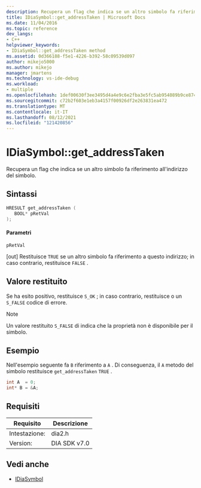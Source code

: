 ```yaml
---
description: Recupera un flag che indica se un altro simbolo fa riferimento all'indirizzo del simbolo.
title: IDiaSymbol::get_addressTaken | Microsoft Docs
ms.date: 11/04/2016
ms.topic: reference
dev_langs:
- C++
helpviewer_keywords:
- IDiaSymbol::get_addressTaken method
ms.assetid: 0d366188-f5e1-4226-b392-58c09539d097
author: mikejo5000
ms.author: mikejo
manager: jmartens
ms.technology: vs-ide-debug
ms.workload:
- multiple
ms.openlocfilehash: 1def00630f3ee3495d4a4e9c6e2fba3e5fc5ab954089b9ce8741cfa22ee655f6
ms.sourcegitcommit: c72b2f603e1eb3a4157f00926df2e263831ea472
ms.translationtype: MT
ms.contentlocale: it-IT
ms.lasthandoff: 08/12/2021
ms.locfileid: "121420856"
---
```

# <a name="idiasymbolget_addresstaken"></a>IDiaSymbol::get_addressTaken
Recupera un flag che indica se un altro simbolo fa riferimento all'indirizzo del simbolo.

## <a name="syntax"></a>Sintassi

```C++
HRESULT get_addressTaken ( 
   BOOL* pRetVal
);
```

#### <a name="parameters"></a>Parametri
 `pRetVal`

[out] Restituisce `TRUE` se un altro simbolo fa riferimento a questo indirizzo; in caso contrario, restituisce `FALSE` .

## <a name="return-value"></a>Valore restituito
 Se ha esito positivo, restituisce `S_OK` ; in caso contrario, restituisce o un `S_FALSE` codice di errore.

> [!NOTE]
> Un valore restituito `S_FALSE` di indica che la proprietà non è disponibile per il simbolo.

## <a name="example"></a>Esempio
 Nell'esempio seguente fa `B` riferimento a `A` . Di conseguenza, il `A` metodo del simbolo restituisce `get_addressTaken` `TRUE` .

```C++
int A  = 0;
int* B = &A;
```

## <a name="requirements"></a>Requisiti

|Requisito|Descrizione|
|-----------------|-----------------|
|Intestazione:|dia2.h|
|Version:|DIA SDK v7.0|

## <a name="see-also"></a>Vedi anche
- [IDiaSymbol](../../debugger/debug-interface-access/idiasymbol.md)

